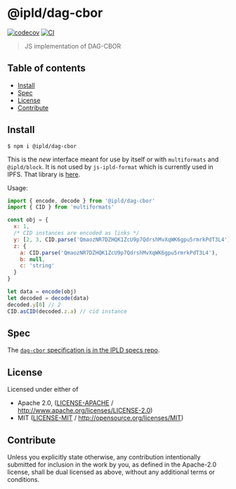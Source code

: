 # @ipld/dag-cbor <!-- omit in toc -->

[![codecov](https://img.shields.io/codecov/c/github/ipld/js-dag-cbor.svg?style=flat-square)](https://codecov.io/gh/ipld/js-dag-cbor)
[![CI](https://img.shields.io/github/workflow/status/ipld/js-dag-cbor/test%20&%20maybe%20release/master?style=flat-square)](https://github.com/ipld/js-dag-cbor/actions/workflows/js-test-and-release.yml)

> JS implementation of DAG-CBOR

## Table of contents <!-- omit in toc -->

- [Install](#install)
- [Spec](#spec)
- [License](#license)
- [Contribute](#contribute)

## Install

```console
$ npm i @ipld/dag-cbor
```

This is the *new* interface meant for use by itself or with `multiformats` and
`@ipld/block`. It is not used by `js-ipld-format` which is currently
used in IPFS. That library is [here](https://github.com/ipld/js-ipld-dag-cbor).

Usage:

```javascript
import { encode, decode } from '@ipld/dag-cbor'
import { CID } from 'multiformats'

const obj = {
  x: 1,
  /* CID instances are encoded as links */
  y: [2, 3, CID.parse('QmaozNR7DZHQK1ZcU9p7QdrshMvXqWK6gpu5rmrkPdT3L4')],
  z: {
    a: CID.parse('QmaozNR7DZHQK1ZcU9p7QdrshMvXqWK6gpu5rmrkPdT3L4'),
    b: null,
    c: 'string'
  }
}

let data = encode(obj)
let decoded = decode(data)
decoded.y[0] // 2
CID.asCID(decoded.z.a) // cid instance
```

## Spec

The [`dag-cbor` specification is in the IPLD specs repo](https://github.com/ipld/specs/blob/master/block-layer/codecs/dag-cbor.md).

## License

Licensed under either of

- Apache 2.0, ([LICENSE-APACHE](LICENSE-APACHE) / <http://www.apache.org/licenses/LICENSE-2.0>)
- MIT ([LICENSE-MIT](LICENSE-MIT) / <http://opensource.org/licenses/MIT>)

## Contribute

Unless you explicitly state otherwise, any contribution intentionally submitted for inclusion in the work by you, as defined in the Apache-2.0 license, shall be dual licensed as above, without any additional terms or conditions.
